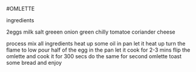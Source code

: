 #OMLETTE

ingredients

2eggs
milk 
salt
greeen onion
green chilly
tomatoe
coriander
cheese

process
mix all ingredients
heat up some oil in pan
let it heat up
turn the flame to low
pour half of the egg in the pan
let it cook for 2-3 mins flip the omlette and cook it for 300 secs
do the same for second omlette
toast some bread and enjoy
